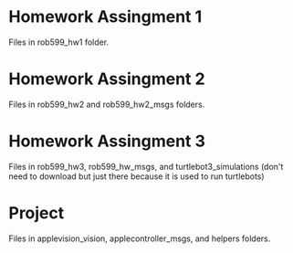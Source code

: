 # Homework Assingment 1 
Files in rob599_hw1 folder. 

# Homework Assingment 2 
Files in rob599_hw2 and rob599_hw2_msgs folders. 

# Homework Assingment 3 
Files in rob599_hw3, rob599_hw_msgs, and turtlebot3_simulations (don't need to download but just there because it is used to run turtlebots) 

# Project
Files in applevision_vision, applecontroller_msgs, and helpers folders. 
